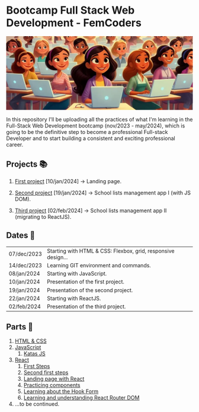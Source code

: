 ﻿# Bootcamp Full Stack Web Development - FemCoders

![Coders](img/coders.png)

In this repository I'll be uploading all the practices of what I'm learning in the Full-Stack Web Development bootcamp (nov/2023 - may/2024), which is going to be the definitive step to become a professional Full-stack Developer and to start building a consistent and exciting professional career.

## Projects 📚

1. [First project](https://github.com/angylearns/femtech_g3) [10/jan/2024] → Landing page.

2. [Second project](https://github.com/angylearns/adminlistas_g4) [19/jan/2024] → School lists management app I (with JS DOM).

3. [Third project](https://github.com/angylearns/adminlistas_react) [02/feb/2024] → School lists management app II (migrating to ReactJS).

## Dates 📅

<table>
   <tr>
      <td>07/dec/2023</td>
      <td>Starting with HTML & CSS: Flexbox, grid, responsive design...</td>
   </tr>
   <tr>
      <td>14/dec/2023</td>
      <td>Learning GIT environment and commands.</td>
   </tr>
   <tr>
      <td>08/jan/2024</td>
      <td>Starting with JavaScript.</td>
   </tr>
   <tr>
      <td>10/jan/2024</td>
      <td>Presentation of the first project.</td>
   </tr>
    <tr>
      <td>19/jan/2024</td>
      <td>Presentation of the second project.</td>
   </tr>
    <tr>
      <td>22/jan/2024</td>
      <td>Starting with ReactJS.</td>
   </tr>
   <tr>
      <td>02/feb/2024</td>
      <td>Presentation of the third project.</td>
   </tr>
</table>

## Parts 📑

1. [HTML & CSS](https://github.com/angylearns/femcoders_fullstack/tree/main/01-html_css)
2. [JavaScript](https://github.com/angylearns/femcoders_fullstack/tree/main/02-javascript)
   1. [Katas JS](https://github.com/angylearns/femcoders_fullstack/tree/main/02-javascript/01-katas_js)
3. [React](https://github.com/angylearns/femcoders_fullstack/tree/main/03-react/first_project-practice)
   1. [First Steps](https://github.com/angylearns/femcoders_fullstack/tree/main/03-react/first_project-practice)
   2. [Second first steps](https://github.com/angylearns/femcoders_fullstack/tree/main/03-react/02-second_project-keep_practice)
   3. [Landing page with React](https://github.com/angylearns/femcoders_fullstack/tree/main/03-react/03-landing_page_angy)
   4. [Practicing components](https://github.com/angylearns/femcoders_fullstack/tree/main/03-react/04-userList)
   5. [Learning about the Hook Form](https://github.com/angylearns/femcoders_fullstack/tree/main/03-react/05-hookForm)
   6. [Learning and understanding React Router DOM](https://github.com/angylearns/femcoders_fullstack/tree/main/03-react/06-routerDOM)
4. ...to be continued.

